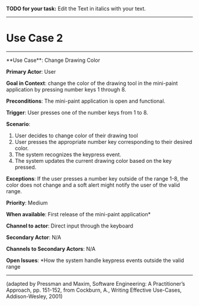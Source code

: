 **TODO for your task:** Edit the Text in italics with your text.

<hr>

# Use Case 2

<hr>
**Use Case**: Change Drawing Color

**Primary Actor**: User

**Goal in Context**: change the color of the drawing tool in the mini-paint application by pressing number keys 1 through 8.

**Preconditions**: The mini-paint application is open and functional.

**Trigger**: User presses one of the number keys from 1 to 8.

**Scenario**:

1. User decides to change color of their drawing tool
2. User presses the appropriate number key corresponding to their desired color.
3. The system recognizes the keypress event.
4. The system updates the current drawing color based on the key pressed.

**Exceptions**: If the user presses a number key outside of the range 1-8, the color does not change and a soft alert might notify the user of the valid range.

**Priority**: Medium

**When available**: First release of the mini-paint application*

**Channel to actor**: Direct input through the keyboard

**Secondary Actor**: N/A

**Channels to Secondary Actors**: N/A

**Open Issues**: *How the system handle keypress events outside the valid range

<hr>



(adapted by Pressman and Maxim, Software Engineering: A Practitioner’s Approach, pp. 151-152, from Cockburn,
A., Writing Effective Use-Cases, Addison-Wesley, 2001)
